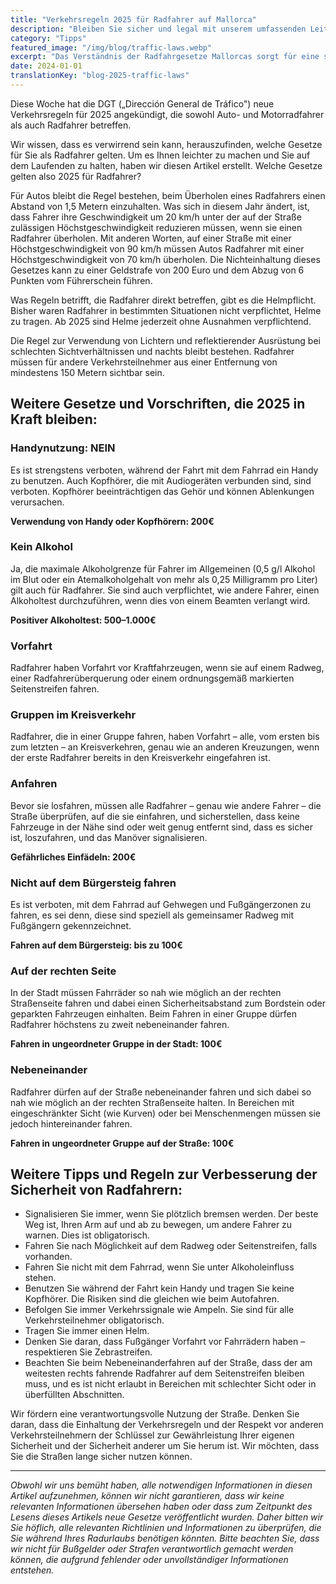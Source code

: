 ```yaml
---
title: "Verkehrsregeln 2025 für Radfahrer auf Mallorca"
description: "Bleiben Sie sicher und legal mit unserem umfassenden Leitfaden zu den neuesten Radfahrvorschriften und Verkehrsregeln auf Mallorca für 2025."
category: "Tipps"
featured_image: "/img/blog/traffic-laws.webp"
excerpt: "Das Verständnis der Radfahrgesetze Mallorcas sorgt für eine sichere und angenehme Fahrt. Erfahren Sie mehr über Gruppenfahrregeln, Helmpflicht, Positionierung auf der Straße und die neuesten Vorschriften für 2025."
date: 2024-01-01
translationKey: "blog-2025-traffic-laws"
---
```


Diese Woche hat die DGT („Dirección General de Tráfico") neue Verkehrsregeln für 2025 angekündigt, die sowohl Auto- und Motorradfahrer als auch Radfahrer betreffen.

Wir wissen, dass es verwirrend sein kann, herauszufinden, welche Gesetze für Sie als Radfahrer gelten. Um es Ihnen leichter zu machen und Sie auf dem Laufenden zu halten, haben wir diesen Artikel erstellt. Welche Gesetze gelten also 2025 für Radfahrer?

Für Autos bleibt die Regel bestehen, beim Überholen eines Radfahrers einen Abstand von 1,5 Metern einzuhalten. Was sich in diesem Jahr ändert, ist, dass Fahrer ihre Geschwindigkeit um 20 km/h unter der auf der Straße zulässigen Höchstgeschwindigkeit reduzieren müssen, wenn sie einen Radfahrer überholen. Mit anderen Worten, auf einer Straße mit einer Höchstgeschwindigkeit von 90 km/h müssen Autos Radfahrer mit einer Höchstgeschwindigkeit von 70 km/h überholen. Die Nichteinhaltung dieses Gesetzes kann zu einer Geldstrafe von 200 Euro und dem Abzug von 6 Punkten vom Führerschein führen.

Was Regeln betrifft, die Radfahrer direkt betreffen, gibt es die Helmpflicht. Bisher waren Radfahrer in bestimmten Situationen nicht verpflichtet, Helme zu tragen. Ab 2025 sind Helme jederzeit ohne Ausnahmen verpflichtend.

Die Regel zur Verwendung von Lichtern und reflektierender Ausrüstung bei schlechten Sichtverhältnissen und nachts bleibt bestehen. Radfahrer müssen für andere Verkehrsteilnehmer aus einer Entfernung von mindestens 150 Metern sichtbar sein.

## Weitere Gesetze und Vorschriften, die 2025 in Kraft bleiben:

### Handynutzung: NEIN

Es ist strengstens verboten, während der Fahrt mit dem Fahrrad ein Handy zu benutzen. Auch Kopfhörer, die mit Audiogeräten verbunden sind, sind verboten. Kopfhörer beeinträchtigen das Gehör und können Ablenkungen verursachen.

**Verwendung von Handy oder Kopfhörern: 200€**

### Kein Alkohol

Ja, die maximale Alkoholgrenze für Fahrer im Allgemeinen (0,5 g/l Alkohol im Blut oder ein Atemalkoholgehalt von mehr als 0,25 Milligramm pro Liter) gilt auch für Radfahrer. Sie sind auch verpflichtet, wie andere Fahrer, einen Alkoholtest durchzuführen, wenn dies von einem Beamten verlangt wird.

**Positiver Alkoholtest: 500–1.000€**

### Vorfahrt

Radfahrer haben Vorfahrt vor Kraftfahrzeugen, wenn sie auf einem Radweg, einer Radfahrerüberquerung oder einem ordnungsgemäß markierten Seitenstreifen fahren.

### Gruppen im Kreisverkehr

Radfahrer, die in einer Gruppe fahren, haben Vorfahrt – alle, vom ersten bis zum letzten – an Kreisverkehren, genau wie an anderen Kreuzungen, wenn der erste Radfahrer bereits in den Kreisverkehr eingefahren ist.

### Anfahren

Bevor sie losfahren, müssen alle Radfahrer – genau wie andere Fahrer – die Straße überprüfen, auf die sie einfahren, und sicherstellen, dass keine Fahrzeuge in der Nähe sind oder weit genug entfernt sind, dass es sicher ist, loszufahren, und das Manöver signalisieren.

**Gefährliches Einfädeln: 200€**

### Nicht auf dem Bürgersteig fahren

Es ist verboten, mit dem Fahrrad auf Gehwegen und Fußgängerzonen zu fahren, es sei denn, diese sind speziell als gemeinsamer Radweg mit Fußgängern gekennzeichnet.

**Fahren auf dem Bürgersteig: bis zu 100€**

### Auf der rechten Seite

In der Stadt müssen Fahrräder so nah wie möglich an der rechten Straßenseite fahren und dabei einen Sicherheitsabstand zum Bordstein oder geparkten Fahrzeugen einhalten. Beim Fahren in einer Gruppe dürfen Radfahrer höchstens zu zweit nebeneinander fahren.

**Fahren in ungeordneter Gruppe in der Stadt: 100€**

### Nebeneinander

Radfahrer dürfen auf der Straße nebeneinander fahren und sich dabei so nah wie möglich an der rechten Straßenseite halten. In Bereichen mit eingeschränkter Sicht (wie Kurven) oder bei Menschenmengen müssen sie jedoch hintereinander fahren.

**Fahren in ungeordneter Gruppe auf der Straße: 100€**

## Weitere Tipps und Regeln zur Verbesserung der Sicherheit von Radfahrern:

- Signalisieren Sie immer, wenn Sie plötzlich bremsen werden. Der beste Weg ist, Ihren Arm auf und ab zu bewegen, um andere Fahrer zu warnen. Dies ist obligatorisch.
- Fahren Sie nach Möglichkeit auf dem Radweg oder Seitenstreifen, falls vorhanden.
- Fahren Sie nicht mit dem Fahrrad, wenn Sie unter Alkoholeinfluss stehen.
- Benutzen Sie während der Fahrt kein Handy und tragen Sie keine Kopfhörer. Die Risiken sind die gleichen wie beim Autofahren.
- Befolgen Sie immer Verkehrssignale wie Ampeln. Sie sind für alle Verkehrsteilnehmer obligatorisch.
- Tragen Sie immer einen Helm.
- Denken Sie daran, dass Fußgänger Vorfahrt vor Fahrrädern haben – respektieren Sie Zebrastreifen.
- Beachten Sie beim Nebeneinanderfahren auf der Straße, dass der am weitesten rechts fahrende Radfahrer auf dem Seitenstreifen bleiben muss, und es ist nicht erlaubt in Bereichen mit schlechter Sicht oder in überfüllten Abschnitten.

Wir fördern eine verantwortungsvolle Nutzung der Straße. Denken Sie daran, dass die Einhaltung der Verkehrsregeln und der Respekt vor anderen Verkehrsteilnehmern der Schlüssel zur Gewährleistung Ihrer eigenen Sicherheit und der Sicherheit anderer um Sie herum ist. Wir möchten, dass Sie die Straßen lange sicher nutzen können.

---

*Obwohl wir uns bemüht haben, alle notwendigen Informationen in diesen Artikel aufzunehmen, können wir nicht garantieren, dass wir keine relevanten Informationen übersehen haben oder dass zum Zeitpunkt des Lesens dieses Artikels neue Gesetze veröffentlicht wurden. Daher bitten wir Sie höflich, alle relevanten Richtlinien und Informationen zu überprüfen, die Sie während Ihres Radurlaubs benötigen könnten. Bitte beachten Sie, dass wir nicht für Bußgelder oder Strafen verantwortlich gemacht werden können, die aufgrund fehlender oder unvollständiger Informationen entstehen.*

